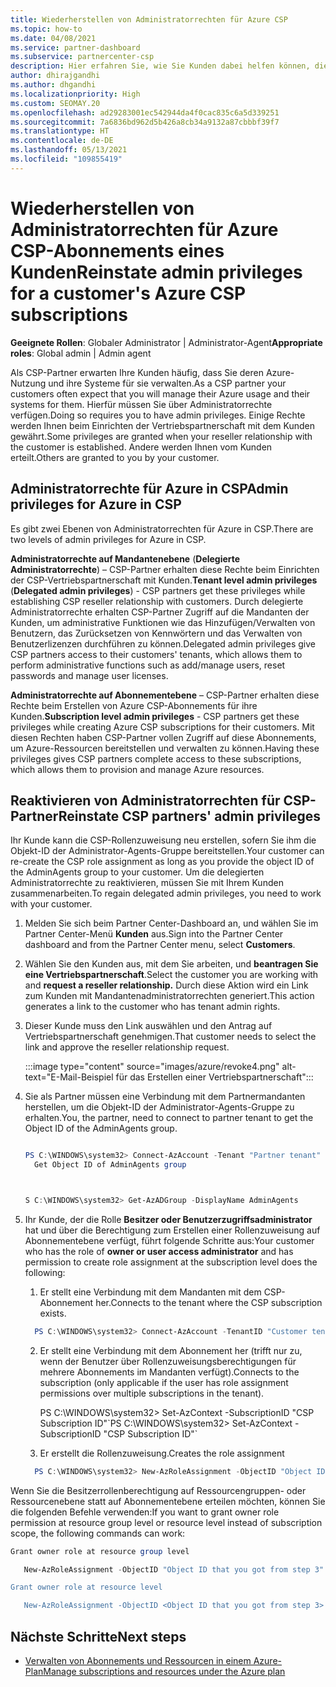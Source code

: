 ```yaml
---
title: Wiederherstellen von Administratorrechten für Azure CSP
ms.topic: how-to
ms.date: 04/08/2021
ms.service: partner-dashboard
ms.subservice: partnercenter-csp
description: Hier erfahren Sie, wie Sie Kunden dabei helfen können, die Administratorrechte eines Partners wiederherzustellen, damit der Partner die Azure CSP-Abonnements eines Kunden verwalten kann.
author: dhirajgandhi
ms.author: dhgandhi
ms.localizationpriority: High
ms.custom: SEOMAY.20
ms.openlocfilehash: ad29283001ec542944da4f0cac835c6a5d339251
ms.sourcegitcommit: 7a6836bd962d5b426a8cb34a9132a87cbbbf39f7
ms.translationtype: HT
ms.contentlocale: de-DE
ms.lasthandoff: 05/13/2021
ms.locfileid: "109855419"
---
```

# <a name="reinstate-admin-privileges-for-a-customers-azure-csp-subscriptions"></a><span data-ttu-id="6e680-103">Wiederherstellen von Administratorrechten für Azure CSP-Abonnements eines Kunden</span><span class="sxs-lookup"><span data-stu-id="6e680-103">Reinstate admin privileges for a customer's Azure CSP subscriptions</span></span>  

<span data-ttu-id="6e680-104">**Geeignete Rollen**: Globaler Administrator | Administrator-Agent</span><span class="sxs-lookup"><span data-stu-id="6e680-104">**Appropriate roles**: Global admin | Admin agent</span></span>

<span data-ttu-id="6e680-105">Als CSP-Partner erwarten Ihre Kunden häufig, dass Sie deren Azure-Nutzung und ihre Systeme für sie verwalten.</span><span class="sxs-lookup"><span data-stu-id="6e680-105">As a CSP partner your customers often expect that you will manage their Azure usage and their systems for them.</span></span> <span data-ttu-id="6e680-106">Hierfür müssen Sie über Administratorrechte verfügen.</span><span class="sxs-lookup"><span data-stu-id="6e680-106">Doing so requires you to have admin privileges.</span></span> <span data-ttu-id="6e680-107">Einige Rechte werden Ihnen beim Einrichten der Vertriebspartnerschaft mit dem Kunden gewährt.</span><span class="sxs-lookup"><span data-stu-id="6e680-107">Some privileges are granted when your reseller relationship with the customer is established.</span></span> <span data-ttu-id="6e680-108">Andere werden Ihnen vom Kunden erteilt.</span><span class="sxs-lookup"><span data-stu-id="6e680-108">Others are granted to you by your customer.</span></span>

## <a name="admin-privileges-for-azure-in-csp"></a><span data-ttu-id="6e680-109">Administratorrechte für Azure in CSP</span><span class="sxs-lookup"><span data-stu-id="6e680-109">Admin privileges for Azure in CSP</span></span>

<span data-ttu-id="6e680-110">Es gibt zwei Ebenen von Administratorrechten für Azure in CSP.</span><span class="sxs-lookup"><span data-stu-id="6e680-110">There are two levels of admin privileges for Azure in CSP.</span></span>

<span data-ttu-id="6e680-111">**Administratorrechte auf Mandantenebene** (**Delegierte Administratorrechte**) – CSP-Partner erhalten diese Rechte beim Einrichten der CSP-Vertriebspartnerschaft mit Kunden.</span><span class="sxs-lookup"><span data-stu-id="6e680-111">**Tenant level admin privileges** (**Delegated admin privileges**) -  CSP partners get these privileges while establishing CSP reseller relationship with customers.</span></span> <span data-ttu-id="6e680-112">Durch delegierte Administratorrechte erhalten CSP-Partner Zugriff auf die Mandanten der Kunden, um administrative Funktionen wie das Hinzufügen/Verwalten von Benutzern, das Zurücksetzen von Kennwörtern und das Verwalten von Benutzerlizenzen durchführen zu können.</span><span class="sxs-lookup"><span data-stu-id="6e680-112">Delegated admin privileges give CSP partners access to their customers' tenants, which allows them to perform administrative functions such as add/manage users, reset passwords and manage user licenses.</span></span>

<span data-ttu-id="6e680-113">**Administratorrechte auf Abonnementebene** – CSP-Partner erhalten diese Rechte beim Erstellen von Azure CSP-Abonnements für ihre Kunden.</span><span class="sxs-lookup"><span data-stu-id="6e680-113">**Subscription level admin privileges** - CSP partners get these privileges while creating Azure CSP subscriptions for their customers.</span></span> <span data-ttu-id="6e680-114">Mit diesen Rechten haben CSP-Partner vollen Zugriff auf diese Abonnements, um Azure-Ressourcen bereitstellen und verwalten zu können.</span><span class="sxs-lookup"><span data-stu-id="6e680-114">Having these privileges gives CSP partners complete access to these subscriptions, which allows them to provision and manage Azure resources.</span></span>

## <a name="reinstate-csp-partners-admin-privileges"></a><span data-ttu-id="6e680-115">Reaktivieren von Administratorrechten für CSP-Partner</span><span class="sxs-lookup"><span data-stu-id="6e680-115">Reinstate CSP partners' admin privileges</span></span>

<span data-ttu-id="6e680-116">Ihr Kunde kann die CSP-Rollenzuweisung neu erstellen, sofern Sie ihm die Objekt-ID der Administrator-Agents-Gruppe bereitstellen.</span><span class="sxs-lookup"><span data-stu-id="6e680-116">Your customer can re-create the CSP role assignment as long as you provide the object ID of the AdminAgents group to your customer.</span></span> <span data-ttu-id="6e680-117">Um die delegierten Administratorrechte zu reaktivieren, müssen Sie mit Ihrem Kunden zusammenarbeiten.</span><span class="sxs-lookup"><span data-stu-id="6e680-117">To regain delegated admin privileges, you need to work with your customer.</span></span>

1. <span data-ttu-id="6e680-118">Melden Sie sich beim Partner Center-Dashboard an, und wählen Sie im Partner Center-Menü **Kunden** aus.</span><span class="sxs-lookup"><span data-stu-id="6e680-118">Sign into the Partner Center dashboard and from the Partner Center menu, select **Customers**.</span></span>

2. <span data-ttu-id="6e680-119">Wählen Sie den Kunden aus, mit dem Sie arbeiten, und **beantragen Sie eine Vertriebspartnerschaft**.</span><span class="sxs-lookup"><span data-stu-id="6e680-119">Select the customer you are working with and **request a reseller relationship.**</span></span> <span data-ttu-id="6e680-120">Durch diese Aktion wird ein Link zum Kunden mit Mandantenadministratorrechten generiert.</span><span class="sxs-lookup"><span data-stu-id="6e680-120">This action generates a link to the customer who has tenant admin rights.</span></span>

3. <span data-ttu-id="6e680-121">Dieser Kunde muss den Link auswählen und den Antrag auf Vertriebspartnerschaft genehmigen.</span><span class="sxs-lookup"><span data-stu-id="6e680-121">That customer needs to select the link and approve the reseller relationship request.</span></span>

   :::image type="content" source="images/azure/revoke4.png" alt-text="E-Mail-Beispiel für das Erstellen einer Vertriebspartnerschaft":::

4. <span data-ttu-id="6e680-123">Sie als Partner müssen eine Verbindung mit dem Partnermandanten herstellen, um die Objekt-ID der Administrator-Agents-Gruppe zu erhalten.</span><span class="sxs-lookup"><span data-stu-id="6e680-123">You, the partner, need to connect to partner tenant to get the Object ID of the AdminAgents group.</span></span>

  
    ```powershell

    PS C:\WINDOWS\system32> Connect-AzAccount -Tenant "Partner tenant"
      Get Object ID of AdminAgents group
   
    

   S C:\WINDOWS\system32> Get-AzADGroup -DisplayName AdminAgents
    ```


5. <span data-ttu-id="6e680-124">Ihr Kunde, der die Rolle **Besitzer oder Benutzerzugriffsadministrator** hat und über die Berechtigung zum Erstellen einer Rollenzuweisung auf Abonnementebene verfügt, führt folgende Schritte aus:</span><span class="sxs-lookup"><span data-stu-id="6e680-124">Your customer who has the role of **owner or user access administrator** and has permission to create role assignment at the subscription level does the following:</span></span>


    1. <span data-ttu-id="6e680-125">Er stellt eine Verbindung mit dem Mandanten mit dem CSP-Abonnement her.</span><span class="sxs-lookup"><span data-stu-id="6e680-125">Connects to the tenant where the CSP subscription exists.</span></span>
      ```powershell
        PS C:\WINDOWS\system32> Connect-AzAccount -TenantID "Customer tenant"
      ```

    2. <span data-ttu-id="6e680-126">Er stellt eine Verbindung mit dem Abonnement her (trifft nur zu, wenn der Benutzer über Rollenzuweisungsberechtigungen für mehrere Abonnements im Mandanten verfügt).</span><span class="sxs-lookup"><span data-stu-id="6e680-126">Connects to the subscription (only applicable if the user has role assignment permissions over multiple subscriptions in the tenant).</span></span>
   
         <span data-ttu-id="6e680-127">PS C:\WINDOWS\system32> Set-AzContext -SubscriptionID "CSP Subscription ID"\`</span><span class="sxs-lookup"><span data-stu-id="6e680-127">PS C:\WINDOWS\system32> Set-AzContext -SubscriptionID "CSP Subscription ID"\`</span></span>


    3. <span data-ttu-id="6e680-128">Er erstellt die Rollenzuweisung.</span><span class="sxs-lookup"><span data-stu-id="6e680-128">Creates the role assignment</span></span>
    
    ```powershell
      PS C:\WINDOWS\system32> New-AzRoleAssignment -ObjectID "Object ID of the Admin Agents group- needs to be provided by partner" -RoleDefinitionName "Owner" -Scope "/subscriptions/CSP subscription ID"
    ```


<span data-ttu-id="6e680-129">Wenn Sie die Besitzerrollenberechtigung auf Ressourcengruppen- oder Ressourcenebene statt auf Abonnementebene erteilen möchten, können Sie die folgenden Befehle verwenden:</span><span class="sxs-lookup"><span data-stu-id="6e680-129">If you want to grant owner role permission at resource group level or resource level instead of subscription scope, the following commands can work:</span></span>


```powershell
Grant owner role at resource group level

   New-AzRoleAssignment -ObjectID "Object ID that you got from step 3" -RoleDefinitionName Owner -Scope "/subscriptions/"SubscriptionID of CSP subscription"/resourceGroups/"Resource group name"

Grant owner role at resource level

   New-AzRoleAssignment -ObjectID <Object ID that you got from step 3> -RoleDefinitionName Owner -Scope "Resource URI"
```


## <a name="next-steps"></a><span data-ttu-id="6e680-130">Nächste Schritte</span><span class="sxs-lookup"><span data-stu-id="6e680-130">Next steps</span></span>

- [<span data-ttu-id="6e680-131">Verwalten von Abonnements und Ressourcen in einem Azure-Plan</span><span class="sxs-lookup"><span data-stu-id="6e680-131">Manage subscriptions and resources under the Azure plan</span></span>](azure-plan-manage.md)
